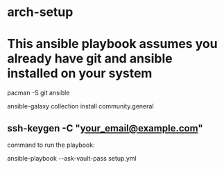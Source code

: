 # arch-setup

# This ansible playbook assumes you already have git and ansible installed on your system

pacman -S git ansible

ansible-galaxy collection install community.general

ssh-keygen -C "your_email@example.com"
--------------------------

command to run the playbook:

ansible-playbook --ask-vault-pass setup.yml
